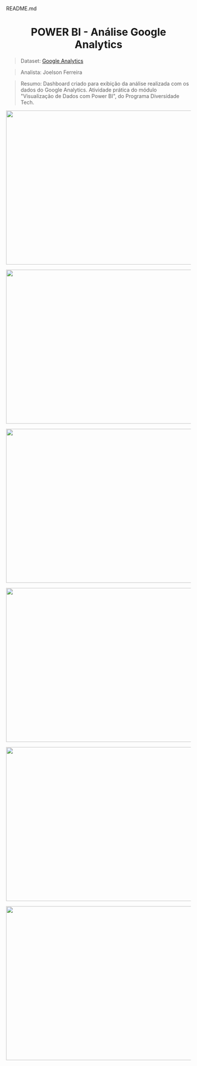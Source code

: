 README.md


<h1 align="center">POWER BI - Análise Google Analytics</h1>

> Dataset: [Google Analytics](https://drive.google.com/drive/folders/1lJaDnOaJ7Ba0L7wEduqyiQTid9Zfq1q1?usp=sharing)

> Analista: Joelson Ferreira

> Resumo: Dashboard criado para exibição da análise realizada com os dados do Google Analytics. Atividade prática do módulo "Visualização de Dados com Power BI", do Programa Diversidade Tech.

<p align="center">
  <img width="720" height="420" src="https://drive.google.com/file/d/1aobyGjp2uVUNr-81rCnEBXWiwuTy0Sha/view">
</p>

<p align="center">
  <img width="720" height="420" src="https://drive.google.com/file/d/1jI5YI02yT5V9EWS3_EcIkxKvlFgac2Hf/view">
</p>

<p align="center">
  <img width="720" height="420" src="https://drive.google.com/file/d/1fC5KlKKW85i7HUAgzf_XzIjg7RDGMoDR/view">
</p>

<p align="center">
  <img width="720" height="420" src="https://drive.google.com/file/d/1omvD5wLVtMHDZ1L4atVQJIrTP-v6BiTn/view">
</p>

<p align="center">
  <img width="720" height="420" src="https://drive.google.com/file/d/1mmscT76eOfsw6usek1bRRlrQF_M2KQfo/view">
</p>

<p align="center">
  <img width="720" height="420" src="https://drive.google.com/file/d/1oGKryR3MY-IO2GePUBWFAlACQ40LT4vI/view">
</p>
